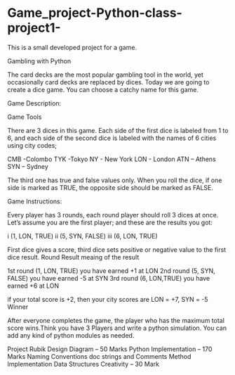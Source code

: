# Game_project-Python-class-project1-
This is a small developed project for a game. 


Gambling with Python

The card decks are the most popular gambling tool in the world, yet occasionally card decks are replaced by
dices. Today we are going to create a dice game. You can choose a catchy name for this game.

Game Description:

Game Tools

There are 3 dices in this game. Each side of the first dice is labeled from 1 to 6, and each side
of the second dice is labeled with the names of 6 cities using city codes;

CMB -Colombo
TYK -Tokyo
NY - New York
LON - London
ATN – Athens
SYN – Sydney

The third one has true and false values only. When you roll the dice, if one side is marked as
TRUE, the opposite side should be marked as FALSE.

Game Instructions:

Every player has 3 rounds, each round player should roll 3 dices at once. Let’s assume you are
the first player; and these are the results you got:

i (1, LON, TRUE)
ii (5, SYN, FALSE)
iii (6, LON, TRUE)

First dice gives a score, third dice sets positive or negative value to the first dice result.
Round Result meaing of the result

1st round (1, LON, TRUE) you have earned +1 at LON
2nd round (5, SYN, FALSE) you have earned -5 at SYN
3rd round (6, LON,TRUE) you have earned +6 at LON

if your total score is +2, then your city scores are LON = +7, SYN = -5
Winner

After everyone completes the game, the player who has the maximum total score wins.Think
you have 3 Players and write a python simulation. You can add any kind of python modules as
needed.

Project Rubik
Design Diagram – 50 Marks
Python Implementation – 170 Marks
Naming Conventions doc strings and Comments
Method Implementation
Data Structures
Creativity – 30 Mark
